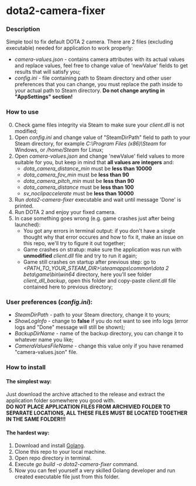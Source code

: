 # dota2-camera-fixer
### Description
Simple tool to fix default DOTA 2 camera.
There are 2 files (excluding executable) needed for application to work properly:
- *camera-values.json* - contains camera attributes with its actual values and replace values, feel free to change value of 'newValue' fields to get 
results that will satisfy you;
- *config.ini* - file containing path to Steam directory and other user preferences that you can change, you must replace the path inside to your actual path to Steam directory. **Do not change anyting in "AppSettings" section!**
### How to use
0. Check game files integrity via Steam to make sure your *client.dll* is not modified;
1. Open *config.ini* and change value of "SteamDirPath" field to path to your Steam directory, for example *C:\Program Files (x86)\Steam* for Windows,
or */home/Steam* for Linux;
2. Open *camera-values.json* and change 'newValue' field values to more suitable for you, but keep in mind that **all values are integers** and:
    - *dota_camera_distance_min* must be **less than 10000**
    - *dota_camera_fov_min* must be **less than 90**
    - *dota_camera_pitch_min* must be **less than 90**
    - *dota_camera_distance* must be **less than 100**
    - *sv_noclipaccelerate* must be **less than 10000**
3. Run *dota2-camera-fixer* executable and wait until message 'Done' is printed.
4. Run DOTA 2 and enjoy your fixed camera.
5. In case something goes wrong (e.g. game crashes just after being launched):
    - You got any errors in terminal output: if you don't have a single thought why that error occures and how to fix it, 
    make an issue on this repo, we'll try to figure it out together;   
    - Game crashes on stratup: make sure the application was run with **unmodified** *client.dll* file and try to run it again;
    - Game still crashes on startup after previous step: go to *<PATH_TO_YOUR_STEAM_DIR>\steamapps\common\dota 2 beta\game\bin\win64* directory, 
    here you'll see folder *client_dll_backup*, open this folder and copy-paste *client.dll* file contained here to previous directory;
### User preferences (*config.ini*):
- *SteamDirPath* - path to your Steam directory, change it to yours;
- *ShowLogInfo* - change to **false** if you do not want to see info logs (error logs and "Done" message will still be shown);
- *BackupDirName* - name of the backup directory, you can change it to whatever name you like;
- *CameraValuesFileName* - change this value only if you have renamed "camera-values.json" file.
### How to install
#### The simplest way:
Just download the archive attached to the release and extract the application folder somewhere you good with.  
**DO NOT PLACE APPLICATION FILES FROM ARCHIVIED FOLDER TO SEPARATE LOCATIONS, ALL THESE FILES MUST BE LOCATED TOGETHER IN THE SAME FOLDER!!!**
#### The hardest way:
1. Download and install [Golang](https://go.dev/doc/install).
2. Clone this repo to your local machine.
3. Open repo directory in terminal.
4. Execute *go build -o dota2-camera-fixer* command.
5. Now you can feel yourself a very skilled Golang developer and run created executable file just from this folder.
